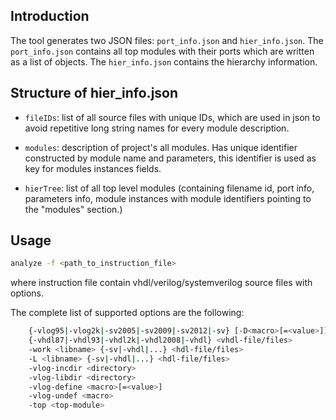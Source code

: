 ## Introduction
The tool  generates two JSON files: `port_info.json` and `hier_info.json`. The `port_info.json` contains all top modules with their ports which are written as a list of objects. The `hier_info.json` contains the hierarchy information.

## Structure of hier_info.json

- `fileIDs`: list of all source files with unique IDs, which are used in json to avoid repetitive long string names for every module description.

- `modules`: description of project's all modules. Has unique identifier constructed by module name and parameters, this identifier is used as key for modules instances fields. 

- `hierTree`: list of all top level modules (containing filename id, port info, parameters info, module instances with module identifiers pointing to the "modules" section.)


## Usage
```bash
analyze -f <path_to_instruction_file>
```
where instruction file contain vhdl/verilog/systemverilog source files with options. 

The complete list of supported options are the following:
```bash
	{-vlog95|-vlog2k|-sv2005|-sv2009|-sv2012|-sv} [-D<macro>[=<value>]] <verilog-file/files>
	{-vhdl87|-vhdl93|-vhdl2k|-vhdl2008|-vhdl} <vhdl-file/files>
	-work <libname> {-sv|-vhdl|...} <hdl-file/files>
	-L <libname> {-sv|-vhdl|...} <hdl-file/files>
	-vlog-incdir <directory>
	-vlog-libdir <directory>
	-vlog-define <macro>[=<value>]
	-vlog-undef <macro>
	-top <top-module>
```
